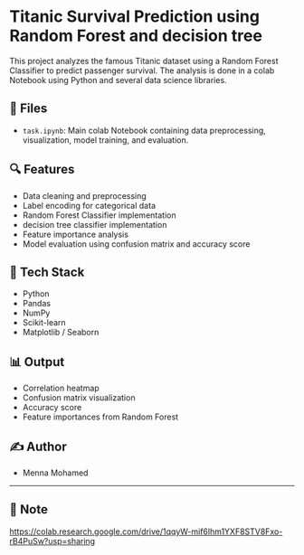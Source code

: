 # Titanic Survival Prediction using Random Forest and decision tree

This project analyzes the famous Titanic dataset using a Random Forest Classifier to predict passenger survival. The analysis is done in a colab Notebook using Python and several data science libraries.

## 📁 Files

- `task.ipynb`: Main colab Notebook containing data preprocessing, visualization, model training, and evaluation.

## 🔍 Features

- Data cleaning and preprocessing
- Label encoding for categorical data
- Random Forest Classifier implementation
- decision tree classifier implementation
- Feature importance analysis
- Model evaluation using confusion matrix and accuracy score

## 🧰 Tech Stack

- Python
- Pandas
- NumPy
- Scikit-learn
- Matplotlib / Seaborn



## 📊 Output

- Correlation heatmap
- Confusion matrix visualization
- Accuracy score
- Feature importances from Random Forest

## ✍️ Author

- Menna Mohamed

---

## 📌 Note

https://colab.research.google.com/drive/1qqyW-mif6lhm1YXF8STV8Fxo-rB4PuSw?usp=sharing
